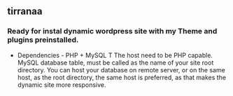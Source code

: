 ## tirranaa
### Ready for instal dynamic wordpress site with my Theme and plugins preinstalled.
- Dependencies - PHP + MySQL T
The host need to be PHP capable. 
MySQL database table, must be called as the name of your site root directory. 
You can host your database on remote server, or on the same host, as the root directory, the same host is preferred, as that makes the dynamic site more responsive.
